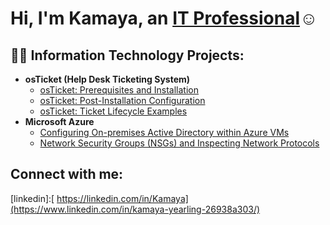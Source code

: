 
<h1>Hi, I'm Kamaya, an <a href="https://www.linkedin.com/in/kamaya-yearling-26938a303/">IT Professional</a>☺</h1>

<h2>👨‍💻 Information Technology Projects:</h2>

- <b>osTicket (Help Desk Ticketing System)</b>
  - [osTicket: Prerequisites and Installation](https://github.com/Kamaya138/osticket-prereqs)
  - [osTicket: Post-Installation Configuration](https://github.com/Kamaya138/post-install-config)
  - [osTicket: Ticket Lifecycle Examples](https://github.com/Kamaya138/ticket-lifecycle)
- <b>Microsoft Azure</b>
  - [Configuring On-premises Active Directory within Azure VMs](https://github.com/Kamaya138/configure-ad)
  - [Network Security Groups (NSGs) and Inspecting Network Protocols](https://github.com/Kamaya138/azure-network-protocols)

<h2>Connect with me:</h2>





[linkedin]:[ https://linkedin.com/in/Kamaya](https://www.linkedin.com/in/kamaya-yearling-26938a303/)
